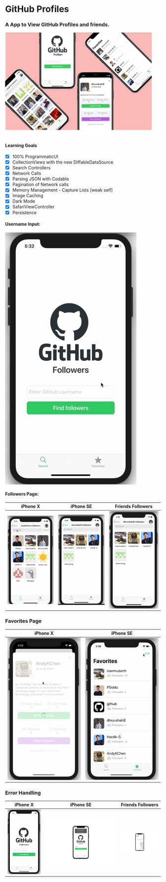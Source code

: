 # GitHub Profiles

### A App to View GitHub Profiles and friends. 

 ![](ScreenShots/allScreens.png)

#### Learning Goals 
- [x] 100% ProgrammaticUI
- [x] CollectionViews with the new DiffableDataSource
- [x] Search Controllers
- [x] Network Calls
- [x] Parsing JSON with Codable
- [x] Pagination of Network calls
- [x] Memory Management - Capture Lists [weak self]
- [x] Image Caching
- [x] Dark Mode
- [x] SafariViewController
- [x] Persistence

#### Username Input: 
   ![](https://github.com/dhruvshah8/GitHubProfiles/blob/master/ScreenShots/Screen%20Recordings/screen1.gif?raw=true)

#### Followers Page: 


| iPhone X                                   | iPhone SE                                     | Friends Followers                             |
| ------------------------------------------ | --------------------------------------------- | --------------------------------------------- |
| <img src="https://github.com/dhruvshah8/GitHubProfiles/blob/master/ScreenShots/Screen%20Recordings/collectionSearch.gif?raw=true" width="300"> | <img src="https://github.com/dhruvshah8/GitHubProfiles/blob/master/ScreenShots/Screen%20Recordings/userProfile.gif?raw=true" width="300">| <img src="https://github.com/dhruvshah8/GitHubProfiles/blob/master/ScreenShots/Screen%20Recordings/friendsFollowers.gif?raw=true" width="300"> |


### Favorites Page 

| iPhone X                                   | iPhone SE                                     | 
| ------------------------------------------ | --------------------------------------------- |  
| <img src="https://github.com/dhruvshah8/GitHubProfiles/blob/master/ScreenShots/Screen%20Recordings/addToFavourtie.gif?raw=true" width="300"> | <img src="https://github.com/dhruvshah8/GitHubProfiles/blob/master/ScreenShots/Screen%20Recordings/Favorites-edit.gif?raw=true" width="300">|


### Error Handling 

| iPhone X                                   | iPhone SE                                     | Friends Followers                             |
| ------------------------------------------ | --------------------------------------------- | --------------------------------------------- |
| <img src="https://github.com/dhruvshah8/GitHubProfiles/blob/master/ScreenShots/Screen%20Recordings/error.gif?raw=true" width="300"> | <img src="https://github.com/dhruvshah8/GitHubProfiles/blob/master/ScreenShots/error2.jpg?raw=true" width="800">| <img src="https://github.com/dhruvshah8/GitHubProfiles/blob/master/ScreenShots/emptyState.jpg?raw=true" width="300"> |

